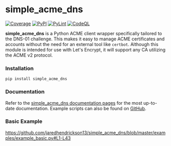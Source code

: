simple_acme_dns
================
[![Coverage](https://github.com/jaredhendrickson13/simple_acme_dns/actions/workflows/coverage.yml/badge.svg)](https://github.com/jaredhendrickson13/simple_acme_dns/actions/workflows/coverage.yml)
[![PyPI](https://github.com/jaredhendrickson13/simple_acme_dns/actions/workflows/pypi.yml/badge.svg)](https://github.com/jaredhendrickson13/simple_acme_dns/actions/workflows/pypi.yml)
[![PyLint](https://github.com/jaredhendrickson13/simple_acme_dns/actions/workflows/pylint.yml/badge.svg)](https://github.com/jaredhendrickson13/simple_acme_dns/actions/workflows/pylint.yml)
[![CodeQL](https://github.com/jaredhendrickson13/simple_acme_dns/actions/workflows/codeql.yml/badge.svg)](https://github.com/jaredhendrickson13/simple_acme_dns/actions/workflows/codeql.yml)

**simple_acme_dns** is a Python ACME client wrapper specifically tailored to the DNS-01 challenge. This makes it easy to manage ACME 
certificates and accounts without the need for an external tool like `certbot`. Although this module is intended for use
with Let's Encrypt, it will support any CA utilizing the ACME v2 protocol.

### Installation
```commandline
pip install simple_acme_dns
```

### Documentation
Refer to the [simple_acme_dns documentation pages](https://jaredhendrickson13.github.io/simple_acme_dns/) for the most 
up-to-date documentation. Example scripts can also be found on 
[GitHub](https://github.com/jaredhendrickson13/simple_acme_dns/tree/master/examples).

### Basic Example
https://github.com/jaredhendrickson13/simple_acme_dns/blob/master/examples/example_basic.py#L1-L43